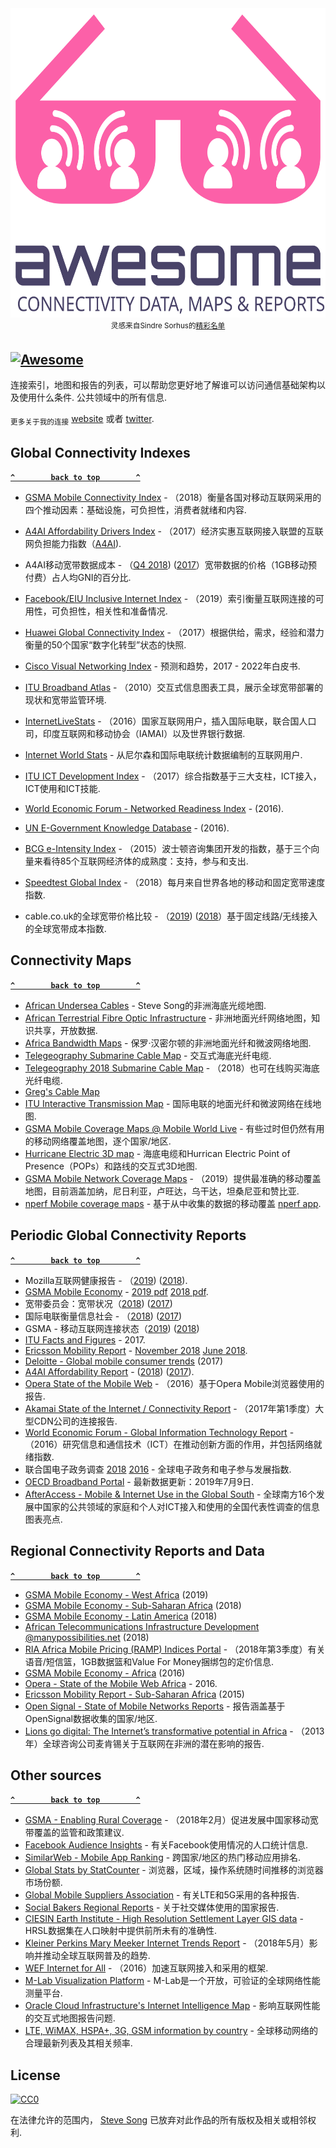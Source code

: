 <div class="github-widget" data-repo="stevesong/awesome-connectivity-info"></div>
<div align="center">
  <img width="605" height="495" src="https://raw.githubusercontent.com/stevesong/awesome-connectivity-info/master/images/awesome-connectivity-logo.svg?sanitize=true" alt="Awesome Connectivity Logo">
  <br>
  <sup>灵感来自Sindre Sorhus的<a href="https://awesome.re">精彩名单</a></sup>
  <br>
</div>

## [![Awesome](https://awesome.re/badge-flat.svg)](https://awesome.re)

 连接索引，地图和报告的列表，可以帮助您更好地了解谁可以访问通信基础架构以及使用什么条件.  公共领域中的所有信息.

<sub>更多关于我的连接</sub> [website](https://manypossibilities.net) 或者 [twitter](https://twitter.com/stevesong).</sub>



<!-- BEGIN RESOURCE LIST -->

## Global Connectivity Indexes 

**[`^        back to top        ^`](#)**

- [GSMA Mobile Connectivity Index](https://www.mobileconnectivityindex.com/) - （2018）衡量各国对移动互联网采用的四个推动因素：基础设施，可负担性，消费者就绪和内容.
- [A4AI Affordability Drivers Index](http://a4ai.org/affordability-report/data/) - （2017）经济实惠互联网接入联盟的互联网负担能力指数（[A4AI](https://a4ai.org)).

-  A4AI移动宽带数据成本 - （[Q4 2018](https://a4ai.org/extra/mobile_broadband_pricing_usd-2018Q4)) ([2017](https://a4ai.org/mobile-broadband-pricing-data/)）宽带数据的价格（1GB移动预付费）占人均GNI的百分比.
- [Facebook/EIU Inclusive Internet Index](https://theinclusiveinternet.eiu.com/) - （2019）索引衡量互联网连接的可用性，可负担性，相关性和准备情况.
- [Huawei Global Connectivity Index](http://www.huawei.com/minisite/gci/en/) - （2017）根据供给，需求，经验和潜力衡量的50个国家“数字化转型”状态的快照.
- [Cisco Visual Networking Index](https://www.cisco.com/c/en/us/solutions/service-provider/visual-networking-index-vni/index.html) - 预测和趋势，2017  -  2022年白皮书.
- [ITU Broadband Atlas](https://www.itu.int/ITU-D/treg/atlas/broadbandatlas.asp) - （2010）交互式信息图表工具，展示全球宽带部署的现状和宽带监管环境.
- [InternetLiveStats](http://www.internetlivestats.com/internet-users-by-country/) - （2016）国家互联网用户，插入国际电联，联合国人口司，印度互联网和移动协会（IAMAI）以及世界银行数据.
- [Internet World Stats](https://www.internetworldstats.com/) - 从尼尔森和国际电联统计数据编制的互联网用户.
- [ITU ICT Development Index](http://www.itu.int/net4/ITU-D/idi/) - （2017）综合指数基于三大支柱，ICT接入，ICT使用和ICT技能.
- [World Economic Forum - Networked Readiness Index](http://reports.weforum.org/global-information-technology-report-2016/networked-readiness-index/) - (2016).
- [UN E-Government Knowledge Database](https://publicadministration.un.org/egovkb/en-us/Data-Center) - (2016).
- [BCG e-Intensity Index](https://www.bcg.com/publications/interactives/bcg-e-intensity-index.aspx) - （2015）波士顿咨询集团开发的指数，基于三个向量来看待85个互联网经济体的成熟度：支持，参与和支出.
- [Speedtest Global Index](http://www.speedtest.net/global-index) - （2018）每月来自世界各地的移动和固定宽带速度指数. 
-  cable.co.uk的全球宽带价格比较 - （[2019](https://www.cable.co.uk/broadband/speed/worldwide-speed-league/)) ([2018](https://www.cable.co.uk/broadband/pricing/worldwide-comparison/)）基于固定线路/无线接入的全球宽带成本指数. 

## Connectivity Maps

**[`^        back to top        ^`](#)**

- [African Undersea Cables](https://manypossibilities.net/african-undersea-cables/) -  Steve Song的非洲海底光缆地图.
- [African Terrestrial Fibre Optic Infrastructure](https://afterfibre.nsrc.org/) - 非洲地面光纤网络地图，知识共享，开放数据.
- [Africa Bandwidth Maps](http://www.africabandwidthmaps.com/) - 保罗·汉密尔顿的非洲地面光纤和微波网络地图.
- [Telegeography Submarine Cable Map](https://www.submarinecablemap.com/) - 交互式海底光纤电缆.
- [Telegeography 2018 Submarine Cable Map](http://submarine-cable-map-2018.telegeography.com/) - （2018）也可在线购买海底光纤电缆.
- [Greg's Cable Map](http://cablemap.info/)
- [ITU Interactive Transmission Map](http://www.itu.int/itu-d/tnd-map-public/) - 国际电联的地面光纤和微波网络在线地图.
- [GSMA Mobile Coverage Maps @ Mobile World Live](http://maps.mobileworldlive.com/) - 有些过时但仍然有用的移动网络覆盖地图，逐个国家/地区.
- [Hurricane Electric 3D map](http://he.net/3d-map/) - 海底电缆和Hurrican Electric Point of Presence（POPs）和路线的交互式3D地图.
- [GSMA Mobile Network Coverage Maps](https://www.mobilecoveragemaps.com) - （2019）提供最准确的移动覆盖地图，目前涵盖加纳，尼日利亚，卢旺达，乌干达，坦桑尼亚和赞比亚.
- [nperf Mobile coverage maps](https://www.nperf.com/en/map) - 基于从中收集的数据的移动覆盖 [nperf app](https://www.nperf.com/en/nperf-applications/).

## Periodic Global Connectivity Reports

**[`^        back to top        ^`](#)**

-  Mozilla互联网健康报告 - （[2019](https://internethealthreport.org/2019/)) ([2018](https://internethealthreport.org/2018/)).
- [GSMA Mobile Economy](https://www.gsma.com/mobileeconomy/) - [2019 pdf](https://manypossibilities.net/report-archives/GSMA_The_Mobile_Economy_2019.pdf) [2018 pdf](https://manypossibilities.net/report-archives/GSMA_The_Mobile_Economy_2018.pdf).
- 宽带委员会：宽带状况（[2018](https://www.broadbandcommission.org/publications/Pages/SOB-2018.aspx))  ([2017](http://www.broadbandcommission.org/publications/Pages/SOB-2017.aspx))
- 国际电联衡量信息社会 - （[2018](https://www.itu.int/en/ITU-D/Statistics/Documents/events/wtis2018/MISR-2018-Vol-1-E.PDF))  ([2017](https://www.itu.int/en/ITU-D/Statistics/Pages/publications/mis2017.aspx))
-  GSMA  - 移动互联网连接状态（[2019](https://www.gsma.com/mobilefordevelopment/wp-content/uploads/2019/07/GSMA-State-of-Mobile-Internet-Connectivity-Report-2019.pdf)) ([2018](https://www.gsma.com/mobilefordevelopment/wp-content/uploads/2018/09/State-of-Mobile-Internet-Connectivity-2018.pdf))
- [ITU Facts and Figures](https://www.itu.int/en/ITU-D/Statistics/Documents/facts/ICTFactsFigures2017.pdf) - 2017.
- [Ericsson Mobility Report](https://www.ericsson.com/en/mobility-report) - [November 2018](https://www.ericsson.com/assets/local/mobility-report/documents/2018/ericsson-mobility-report-november-2018.pdf) [June 2018](https://www.ericsson.com/assets/local/mobility-report/documents/2018/ericsson-mobility-report-june-2018.pdf).
- [Deloitte - Global mobile consumer trends](https://www2.deloitte.com/global/en/pages/technology-media-and-telecommunications/articles/gx-global-mobile-consumer-trends.html) (2017)
- [A4AI Affordability Report](http://a4ai.org/affordability-report/report/) - ([2018](http://1e8q3q16vyc81g8l3h3md6q5f5e-wpengine.netdna-ssl.com/wp-content/uploads/2018/10/A4AI-2018-Affordability-Report.pdf)) ([2017](http://a4ai.org/affordability-report/report/2017)).
- [Opera State of the Mobile Web](https://blogs.opera.com/news/wp-content/uploads/sites/2/2016/11/SMWAfrica-Opera-report-2016-01-WEB-1.pdf) - （2016）基于Opera Mobile浏览器使用的报告.
- [Akamai State of the Internet / Connectivity Report](https://www.akamai.com/uk/en/multimedia/documents/state-of-the-internet/q1-2017-state-of-the-internet-connectivity-report.pdf) - （2017年第1季度）大型CDN公司的连接报告.
- [World Economic Forum - Global Information Technology Report](http://reports.weforum.org/global-information-technology-report-2016/) - （2016）研究信息和通信技术（ICT）在推动创新方面的作用，并包括网络就绪指数.
- 联合国电子政务调查 [2018](https://publicadministration.un.org/egovkb/en-us/Reports/UN-E-Government-Survey-2018) [2016](https://publicadministration.un.org/egovkb/en-us/Reports/UN-E-Government-Survey-2016) - 全球电子政务和电子参与发展指数. 
- [OECD Broadband Portal](https://www.oecd.org/internet/broadband/broadband-statistics/) - 最新数据更新：2019年7月9日.
- [AfterAccess - Mobile & Internet Use in the Global South](http://afteraccess.net/wp-content/uploads/After-Access-Website-layout-r1.pdf) - 全球南方16个发展中国家的公共领域的家庭和个人对ICT接入和使用的全国代表性调查的信息图表亮点.


## Regional Connectivity Reports and Data

**[`^        back to top        ^`](#)**

- [GSMA Mobile Economy - West Africa](https://www.gsma.com/r/mobileeconomy/west-africa/) (2019)
- [GSMA Mobile Economy - Sub-Saharan Africa](https://www.gsma.com/mobileeconomy/sub-saharan-africa/) (2018)
- [GSMA Mobile Economy - Latin America](https://www.gsma.com/r/mobileeconomy/latam/) (2018)
- [African Telecommunications Infrastructure Development @manypossibilities.net](https://manypossibilities.net/series/africa-telecom-infrastructure/) (2018)
- [RIA Africa Mobile Pricing (RAMP) Indices Portal](https://researchictafrica.net/ramp_indices_portal/) - （2018年第3季度）有关语音/短信篮，1GB数据篮和Value For Money捆绑包的定价信息.
- [GSMA Mobile Economy - Africa](https://www.gsma.com/mobileeconomy/africa/) (2016)
- [Opera - State of the Mobile Web Africa](https://blogs.opera.com/news/wp-content/uploads/sites/2/2016/11/SMWAfrica-Opera-report-2016-01-WEB-1.pdf) - 2016.
- [Ericsson Mobility Report - Sub-Saharan Africa](https://manypossibilities.net/report-archives/EricssonMobilityReport-nov-2015-regional-report-sub-saharan-africa.pdf) (2015)
- [Open Signal - State of Mobile Networks Reports](http://opensignal.com/reports/) - 报告涵盖基于OpenSignal数据收集的国家/地区.
- [Lions go digital: The Internet’s transformative potential in Africa](https://www.mckinsey.com/industries/high-tech/our-insights/lions-go-digital-the-internets-transformative-potential-in-africa) - （2013年）全球咨询公司麦肯锡关于互联网在非洲的潜在影响的报告.


## Other sources

**[`^        back to top        ^`](#)**

- [GSMA - Enabling Rural Coverage](https://www.gsma.com/mobilefordevelopment/wp-content/uploads/2018/02/Enabling_Rural_Coverage_English_February_2018.pdf) - （2018年2月）促进发展中国家移动宽带覆盖的监管和政策建议.
- [Facebook Audience Insights](https://www.facebook.com/ads/audience-insights/) - 有关Facebook使用情况的人口统计信息.
- [SimilarWeb - Mobile App Ranking](https://www.similarweb.com/apps/top/google/app-index/us/all/top-free) - 跨国家/地区的热门移动应用排名.
- [Global Stats by StatCounter](http://gs.statcounter.com/) - 浏览器，区域，操作系统随时间推移的浏览器市场份额.
- [Global Mobile Suppliers Association](https://gsacom.com/) - 有关LTE和5G采用的各种报告.
- [Social Bakers Regional Reports](https://www.socialbakers.com/resources/reports/) - 关于社交媒体使用的国家报告.
- [CIESIN Earth Institute - High Resolution Settlement Layer GIS data](https://ciesin.columbia.edu/data/hrsl/) -  HRSL数据集在人口映射中提供前所未有的准确性.
- [Kleiner Perkins Mary Meeker Internet Trends Report](https://www.kleinerperkins.com/perspectives/internet-trends-report-2018/) - （2018年5月）影响并推动全球互联网普及的趋势.
- [WEF Internet for All](https://www.weforum.org/reports/internet-for-all-a-framework-for-accelerating-internet-access-and-adoption/) - （2016）加速互联网接入和采用的框架.
- [M-Lab Visualization Platform](https://viz.measurementlab.net/) -  M-Lab是一个开放，可验证的全球网络性能测量平台.
- [Oracle Cloud Infrastructure's Internet Intelligence Map](https://internetintel.oracle.com/about.html) - 影响互联网性能的交互式地图报告问题.
- [LTE, WiMAX, HSPA+, 3G, GSM information by country](https://www.worldtimezone.com/4g.html) - 全球移动网络的合理最新列表及其相关频率.
  
<!-- END RESOURCE LIST -->  

## License

[![CC0](http://mirrors.creativecommons.org/presskit/buttons/88x31/svg/cc-zero.svg)](https://creativecommons.org/publicdomain/zero/1.0/)

在法律允许的范围内， [Steve Song](https://manypossibilities.net) 已放弃对此作品的所有版权及相关或相邻权利.
